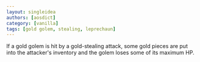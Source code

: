 ```yaml
---
layout: singleidea
authors: [aosdict]
category: [vanilla]
tags: [gold golem, stealing, leprechaun]
---
```

If a gold golem is hit by a gold-stealing attack, some gold pieces are put into
the attacker's inventory and the golem loses some of its maximum HP.
